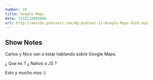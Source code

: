 ```yaml
---
number: 10
title: Google Maps
date: 1518132005000
url: http://awscdn.podcasts.com/Ng-podcast-11-Google-Maps-92e5.mp3
---
```


## Show Notes

Carlos y Nico van a estar hablando sobre Google Maps.

¿ Que es ? ¿ Nativo o JS ? 

Esto y mucho mas :)
